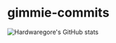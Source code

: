 # gimmie-commits

![Hardwaregore's GitHub stats](https://github-readme-stats.vercel.app/api?username=Hardwaregore&show_icons=true&theme=algolia)

